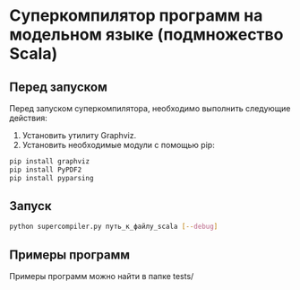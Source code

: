 # Суперкомпилятор программ на модельном языке (подмножество Scala)

## Перед запуском

Перед запуском суперкомпилятора, необходимо выполнить следующие действия:

1. Установить утилиту Graphviz.
2. Установить необходимые модули с помощью pip:

```sh
pip install graphviz
pip install PyPDF2
pip install pyparsing
```

## Запуск

```sh
python supercompiler.py путь_к_файлу_scala [--debug]
```

## Примеры программ

Примеры программ можно найти в папке tests/
